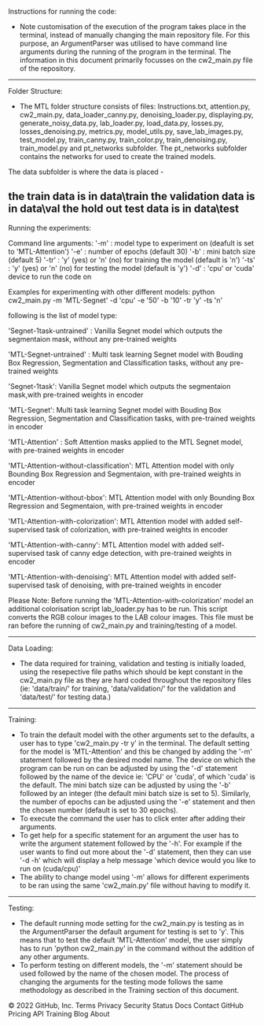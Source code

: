 
   
Instructions for running the code:

- Note customisation of the execution of the program takes place in the terminal, instead of
manually changing the main repository file. For this purpose, an ArgumentParser was utilised to
have command line arguments during the running of the program in the terminal. The information in
this document primarily focusses on the cw2_main.py file of the repository.
-----------------------------------------------------------------------------------------
Folder Structure:

- The MTL folder structure consists of files: Instructions.txt, attention.py, cw2_main.py,
data_loader_canny.py, denoising_loader.py, displaying.py, generate_noisy_data.py, lab_loader.py,
load_data.py, losses.py, losses_denoising.py, metrics.py, model_utils.py, save_lab_images.py,
test_model.py, train_canny.py, train_color.py, train_denoising.py, train_model.py and pt_networks
subfolder. 
The pt_networks subfolder contains the networks for used to create the trained models.

The data subfolder is where the data is placed - 

the train data is in data\train
the validation data is in data\val
the hold out test data is in data\test
----------------------------------------------------------------------------------------------
Running the experiments:

Command line arguments:
'-m'  : model type to experiment on (deafult is set to 'MTL-Attention')
'-e'  : number of epochs (default 30)
'-b'  : mini batch size (default 5)
'-tr' : 'y' (yes) or 'n' (no) for training the model (default is 'n')
'-ts' : 'y' (yes) or 'n' (no) for testing the model (default is 'y')
'-d'  : 'cpu' or 'cuda' device to run the code on

Examples for experimenting with other different models:
python cw2_main.py -m 'MTL-Segnet' -d 'cpu' -e '50' -b '10' -tr 'y' -ts 'n'

following is the list of model type:

'Segnet-1task-untrained' : Vanilla Segnet model which outputs the segmentaion mask, without any pre-trained weights

'MTL-Segnet-untrained' : Multi task learning Segnet model with Bouding Box Regression, Segmentation and Classification tasks, without any pre-trained weights

'Segnet-1task': Vanilla Segnet model which outputs the segmentaion mask,with pre-trained weights in encoder

'MTL-Segnet': Multi task learning Segnet model with Bouding Box Regression, Segmentation and Classification tasks, with pre-trained weights in encoder

'MTL-Attention' : Soft Attention masks applied to the MTL Segnet model, with pre-trained weights in encoder

'MTL-Attention-without-classification': MTL Attention model with only Bounding Box Regression and Segmentaion, with pre-trained weights in encoder

'MTL-Attention-without-bbox': MTL Attention model with only Bounding Box Regression and Segmentaion, with pre-trained weights in encoder

'MTL-Attention-with-colorization': MTL Attention model with added self-supervised task of colorization, with pre-trained weights in encoder

'MTL-Attention-with-canny': MTL Attention model with added self-supervised task of canny edge detection, with pre-trained weights in encoder

'MTL-Attention-with-denoising': MTL Attention model with added self-supervised task of denoising, with pre-trained weights in encoder

Please Note: Before running the 'MTL-Attention-with-colorization' model an additional colorisation script lab_loader.py has to be run. This script converts the RGB colour images to the LAB colour images. This file must be ran before the running of cw2_main.py and training/testing of a model.  



--------------------------------------------------------------------------------------------------------------
Data Loading: 

- The data required for training, validation and testing is initially loaded, using the resepective file paths
which should be kept constant in the cw2_main.py file as they are hard coded throughout the repository
files (ie: 'data/train/' for training, 'data/validation/' for the validation and 'data/test/' for testing data.)

---------------------------------------------------------------------------------------------------------------
Training:

- To train the default model with the other arguments set to the defaults, a user has to type 
'cw2_main.py -tr y' in the terminal. The default setting for the model is 'MTL-Attention' and this
be changed by adding the '-m' statement followed by the desired model name. The device on which the
program can be run on can be adjusted by using the '-d' statement followed by the name of the device
ie: 'CPU' or 'cuda', of which 'cuda' is the default. The mini batch size can be adjusted by using the 
'-b' followed by an integer (the default mini batch size is set to 5). Similarly, the number of epochs can 
be adjusted using the '-e' statement and then the chosen number (default is set to 30 epochs). 
- To execute the command the user has to click enter after adding their arguments. 
- To get help for a specific statement for an argument the user has to write the argument statement
followed by the '-h'. For example if the user wants to find out more about the '-d' statement, then 
they can use '-d -h' which will display a help message 'which device would you like to run on (cuda/cpu)'
- The ability to change model using '-m' allows for different experiments to be ran using the same
'cw2_main.py' file without having to modify it.

---------------------------------------------------------------------------------------------------------
Testing:

- The default running mode setting for the cw2_main.py is testing as in the ArgumentParser the default
argument for testing is set to 'y'. This means that to test the default 'MTL-Attention' model, the user
simply has to run 'python cw2_main.py' in the command without the addition of any other arguments.
- To perform testing on different models, the '-m' statement should be used followed by the name of the
chosen model. The process of changing the arguments for the testing mode follows the same methodology 
as described in the Training section of this document. 
 
















© 2022 GitHub, Inc.
Terms
Privacy
Security
Status
Docs
Contact GitHub
Pricing
API
Training
Blog
About

